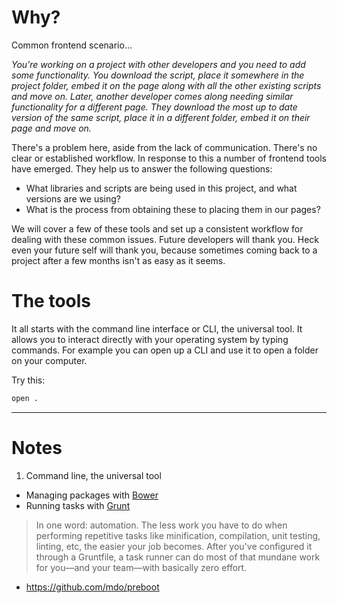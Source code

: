 Why?
====

Common frontend scenario...

_You're working on a project with other developers and you need to add some functionality. You download the script, place it somewhere in the project folder, embed it on the page along with all the other existing scripts and move on. Later, another developer comes along needing similar functionality for a different page. They download the most up to date version of the same script, place it in a different folder, embed it on their page and move on._

There's a problem here, aside from the lack of communication. There's no clear or established workflow. In response to this a number of frontend tools have emerged. They help us to answer the following questions:

- What libraries and scripts are being used in this project, and what versions are we using?
- What is the process from obtaining these to placing them in our pages?

We will cover a few of these tools and set up a consistent workflow for dealing with these common issues. Future developers will thank you. Heck even your future self will thank you, because sometimes coming back to a project after a few months isn't as easy as it seems.

The tools
=========

It all starts with the command line interface or CLI, the universal tool. It allows you to interact directly with your operating system by typing commands. For example you can open up a CLI and use it to open a folder on your computer. 

Try this:

```bash
open .
```

---

Notes
=====

1. Command line, the universal tool
- Managing packages with [Bower](http://bower.io/)
- Running tasks with [Grunt](http://gruntjs.com/)

> In one word: automation. The less work you have to do when performing repetitive tasks like minification, compilation, unit testing, linting, etc, the easier your job becomes. After you've configured it through a Gruntfile, a task runner can do most of that mundane work for you—and your team—with basically zero effort.

- https://github.com/mdo/preboot